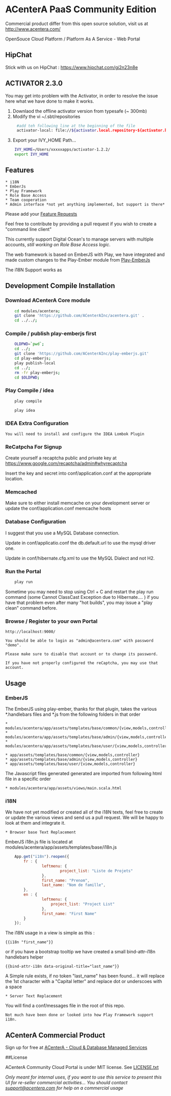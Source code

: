 # ACenterA PaaS Community Edition

Commercial product differ from this open source solution, visit us at http://www.acentera.com/

OpenSouce Cloud Platform / Platform As A Service  - Web Portal

## HipChat

Stick with us on HipChat :  https://www.hipchat.com/gj2n23n8e

## ACTIVATOR 2.3.0

You may get into problem with the Activator, in order to resolve the issue here what we have done to make it works.

1. Downlaod the offline activator version from typesafe (~ 300mb)
2. Modify the vi ~/.sbt/repositories 
  
```bash
     #add teh following line at the beginning of the file
     activator-local: file://${activator.local.repository-${activator.home-${user.home}/.activator}/repository}, [organization]/[module]/(scala_[scalaVersion]/)(sbt_[sbtVersion]/)[revision]/[type]s/[artifact](-[classifier]).[ext]
```
3. Export your IVY_HOME Path...

```bash
    IVY_HOME=/Users/xxxxxapps/activator-1.2.2/
    export IVY_HOME
```


## Features

    * i18N
    * EmberJs
    * Play Framework
    * Role Base Access
    * Team cooperation
    * Admin interface *not yet anything implemented, but support is there*

Please add your [Feature Requests](http://www.acentera.com/community-features/)

Feel free to contribute by providing a pull request if you wish to create a "command line client"

This currently support Digital Ocean's to manage servers with multiple accounts, *still working on Role Base Access logic*.

The web framework is based on EmberJS with Play, we have integrated and made custom changes to the Play-Ember module from [Play-EmberJs](https://github.com/krumpi/play-emberjs)

The i18N Support works as

## Development Compile Installation

### Download ACenterA Core module

```bash
    cd modules/acentera;
    git clone 'https://github.com/ACenterAInc/acentera.git' .
    cd ../../;
```


### Compile / publish play-emberjs first
    
```bash
    OLDPWD=`pwd`;
    cd ../;
    git clone 'https://github.com/ACenterAInc/play-emberjs.git' 
    cd play-emberjs;
    play publish-local
    cd ../;
    rm -fr play-emberjs;
    cd $OLDPWD;
```

### Play Compile / idea

```bash
    play compile

    play idea
```

### IDEA Extra Configuration

    You will need to install and configure the IDEA Lombok Plugin

### ReCatpcha For Signup

Create yourself a recaptcha public and private key at https://www.google.com/recaptcha/admin#whyrecaptcha

Insert the key and secret into conf/application.conf at the appropriate location.

### Memcached

Make sure to either install memcache on your development server or update the conf/application.conf memcache hosts


### Database Configuration

I suggest that you use a MySQL Database connection.

Update in conf/applicatio.conf the db.default.url to use the mysql driver one.

Update in conf/hibernate.cfg.xml to use the MySQL Dialect and not H2.

### Run the Portal

```bash
    play run
```

Sometime you may need to stop using Ctrl + C and restart the play run command (some Cannot ClassCast Exception due to Hibernate.... )
if you have that problem even after many "hot builds", you may issue a "play clean" command before.

### Browse / Register to your own Portal

    http://localhost:9000/
   
    You should be able to login as "admin@acentera.com" with password "demo".
 
    Please make sure to disable that account or to change its password.
 
    If you have not properly configured the reCaptcha, you may use that account.

## Usage


### EmberJS

The EmberJS using play-ember, thanks for that plugin, takes the various *.handlebars files and *.js from the following folders in that order

    * modules/acentera/app/assets/templates/base/common/{view,models,controller}
    * modules/acentera/app/assets/templates/base/admin/{view,models,controller}
    * modules/acentera/app/assets/templates/base/user/{view,models,controller}

    * app/assets/templates/base/common/{view,models,controller}
    * app/assets/templates/base/admin/{view,models,controller}
    * app/assets/templates/base/user/{view,models,controller}

The Javascript files generated generated are imported from following html file in a specific order

    * modules/acentera/app/assets/views/main.scala.html



### i18N

We have not yet modified or created all of the i18N texts, feel free to create or update the various views and send us a pull request. We will be happy to look at them and integrate it.

    * Browser base Text Replacement

EmberJS i18n.js file is located at modules/acentera/app/assets/templates/base/i18n.js
```javascript
    App.get("i18n").reopen({
        fr : {
                leftmenu: {
                        project_list: "Liste de Projets"
                },
                first_name: "Prenom",
                last_name: "Nom de famille",
        },
        en : {
                leftmenu: {
                    project_list: "Project List"
                },
                first_name: "First Name"
        }
    });
```

The i18N usage in a view is simple as this :

    {{i18n "first_name"}}

or if you have a bootstrap tooltip we have created a small bind-attr-i18n handlebars helper

    {{bind-attr-i18n data-original-title="last_name"}}


A Simple rule exists, if no token "last_name" has been found... it will replace the 1st character with a "Capital letter" and replace dot or underscoes with a space


    * Server Text Replacement

You will find a conf/messages file in the root of this repo.

    Not much have been done or looked into how Play Framework support i18n.



## ACenterA Commercial Product
Sign up for free at [ACenterA - Cloud & Database Managed Services](http://www.acentera.com/)



##License

ACenterA Community Cloud Portal is under MIT license. See [LICENSE.txt](https://github.com/ACenterAInc/acentera-web/blob/master/LICENSE.txt)

*Only meant for internal uses, if you want to use this service to present this UI for re-seller commercial activities... You should contact support@acentera.com for help on a commercial usage*
